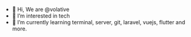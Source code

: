 - 👋 Hi, We are @volative
- 👀 I’m interested in tech
- 🌱 I’m currently learning terminal, server, git, laravel, vuejs, flutter and more.


<!---
volative/volative is a ✨ special ✨ repository because its `README.md` (this file) appears on your GitHub profile.
You can click the Preview link to take a look at your changes.
--->
